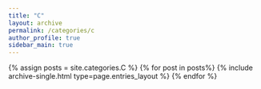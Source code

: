 ```yaml
---
title: "C"  
layout: archive   
permalink: /categories/c   
author_profile: true   
sidebar_main: true  
---
```


{% assign posts = site.categories.C %}
{% for post in posts%} {% include archive-single.html type=page.entries_layout %} {% endfor %}